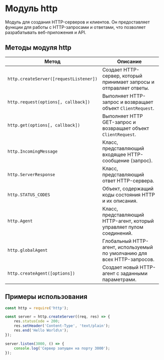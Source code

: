 # Модуль http

Модуль для создания HTTP-серверов и клиентов. Он предоставляет функции для работы с HTTP-запросами и ответами, что позволяет разрабатывать веб-приложения и API.

## Методы модуля http

| Метод                          | Описание                                                                 |
|--------------------------------|--------------------------------------------------------------------------|
| `http.createServer([requestListener])` | Создает HTTP-сервер, который принимает запросы и отправляет ответы. |
| `http.request(options[, callback])` | Выполняет HTTP-запрос и возвращает объект `ClientRequest`.            |
| `http.get(options[, callback])` | Выполняет HTTP GET-запрос и возвращает объект `ClientRequest`.         |
| `http.IncomingMessage`         | Класс, представляющий входящее HTTP-сообщение (запрос).                |
| `http.ServerResponse`          | Класс, представляющий ответ HTTP-сервера.                               |
| `http.STATUS_CODES`            | Объект, содержащий коды состояния HTTP и их описания.                  |
| `http.Agent`                   | Класс, представляющий HTTP-агент, который управляет пулом соединений.  |
| `http.globalAgent`             | Глобальный HTTP-агент, используемый по умолчанию для всех HTTP-запросов. |
| `http.createAgent([options])`  | Создает новый HTTP-агент с заданными параметрами.                      |

## Примеры использования

```javascript
const http = require('http');

const server = http.createServer((req, res) => {
    res.statusCode = 200;
    res.setHeader('Content-Type', 'text/plain');
    res.end('Hello World\n');
});

server.listen(3000, () => {
    console.log('Сервер запущен на порту 3000');
});
```

```
